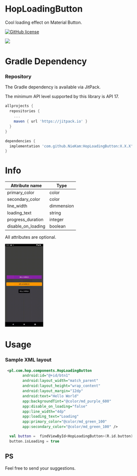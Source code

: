 # HopLoadingButton

Cool loading effect on Material Button.

[![GitHub license](https://img.shields.io/badge/License-Apache-green.svg)](https://github.com/NieKam/HopLoadingButton/blob/master/LICENSE)

[![](https://jitpack.io/v/NieKam/HopLoadingButton.svg)](https://jitpack.io/#NieKam/HopLoadingButton)

# Gradle Dependency

### Repository

The Gradle dependency is available via JitPack.

The minimum API level supported by this library is API 17.

```gradle
allprojects {
  repositories {
    ...
    maven { url 'https://jitpack.io' }
  }
}
```
```gradle
dependencies {
  implementation 'com.github.NieKam:HopLoadingButton:X.X.X'
}
```

# Info

| Attribute name    | Type |
| -------------   | ------------- |
| primary_color  |  color  |
| secondary_color  | color  |
| line_width  | dimmension  |
| loading_text | string |
| progress_duration  | integer  |
| disable_on_loading  | boolean  |

All attributes are optional. 

<img src="https://github.com/NieKam/HopLoadingButton/blob/master/promo/promo.gif" width="25%" height="25%">

# Usage

### Sample XML layout

```xml
 <pl.com.hop.components.HopLoadingButton
        android:id="@+id/btn1"
        android:layout_width="match_parent"
        android:layout_height="wrap_content"
        android:layout_margin="12dp"
        android:text="Hello World"
        app:backgroundTint="@color/md_purple_600"
        app:disable_on_loading="false"
        app:line_width="4dp"
        app:loading_text="Loading"
        app:primary_color="@color/md_green_100"
        app:secondary_color="@color/md_green_100" />
```

```kotlin
  val button =  findViewById<HopLoadingButton>(R.id.button)
  button.isLoading = true
```

## PS
Feel free to send your suggestions.
